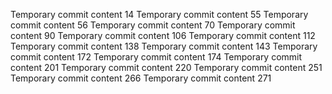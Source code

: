 Temporary commit content 14
Temporary commit content 55
Temporary commit content 56
Temporary commit content 70
Temporary commit content 90
Temporary commit content 106
Temporary commit content 112
Temporary commit content 138
Temporary commit content 143
Temporary commit content 172
Temporary commit content 174
Temporary commit content 201
Temporary commit content 220
Temporary commit content 251
Temporary commit content 266
Temporary commit content 271
